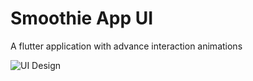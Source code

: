 # Smoothie App UI

A flutter application with advance interaction animations

![UI Design](https://user-images.githubusercontent.com/55238280/116689214-6efaf200-a9d5-11eb-97c2-c0464e9ee627.gif)
